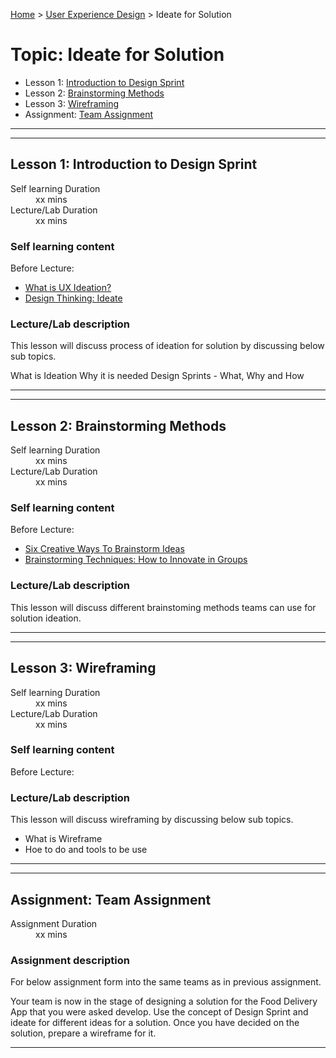[Home](../index.md) > [User Experience Design](./user-experience-design-module.md) > Ideate for Solution

# Topic: Ideate for Solution

* Lesson 1: [Introduction to Design Sprint](#lesson-1)
* Lesson 2: [Brainstorming Methods](#lesson-2)
* Lesson 3: [Wireframing](#lesson-3)
* Assignment: [Team Assignment](#assignment)

---
---

## Lesson 1: Introduction to Design Sprint 

<dl>
<dt>Self learning Duration</dt>
<dd>xx mins</dd>
<dt>Lecture/Lab Duration</dt>
<dd>xx mins</dd>
</dl>

### Self learning content

Before Lecture:

* [What is UX Ideation?](https://youtu.be/M0YCX8nIdVU)
* [Design Thinking: Ideate](https://youtu.be/zbLxs6te5to)

### Lecture/Lab description

This lesson will discuss process of ideation for solution by discussing below sub topics.

What is Ideation
Why it is needed
Design Sprints - What, Why and How

---
---

## Lesson 2: Brainstorming Methods 

<dl>
<dt>Self learning Duration</dt>
<dd>xx mins</dd>
<dt>Lecture/Lab Duration</dt>
<dd>xx mins</dd>
</dl>

### Self learning content

Before Lecture:

* [Six Creative Ways To Brainstorm Ideas](https://youtu.be/yAidvTKX6xM)
* [Brainstorming Techniques: How to Innovate in Groups](https://youtu.be/YXZamW4-Ysk)

### Lecture/Lab description

This lesson will discuss different brainstoming methods teams can use for solution ideation.

---
---

## Lesson 3: Wireframing

<dl>
<dt>Self learning Duration</dt>
<dd>xx mins</dd>
<dt>Lecture/Lab Duration</dt>
<dd>xx mins</dd>
</dl>

### Self learning content

Before Lecture:


### Lecture/Lab description

This lesson will discuss wireframing by discussing below sub topics.
* What is Wireframe
* Hoe to do and tools to be use

---
---

## Assignment: Team Assignment

<dl>
<dt>Assignment Duration</dt>
<dd>xx mins</dd>
</dl>

### Assignment description

For below assignment form into the same teams as in previous assignment.

Your team is now in the stage of designing a solution for the Food Delivery App that you were asked develop.
Use the concept of Design Sprint and ideate for different ideas for a solution.
Once you have decided on the solution, prepare a wireframe for it.

---
